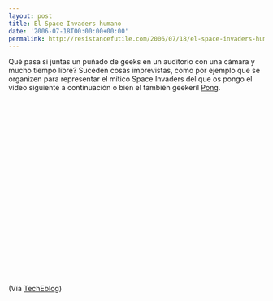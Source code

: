 ```yaml
---
layout: post
title: El Space Invaders humano
date: '2006-07-18T00:00:00+00:00'
permalink: http://resistancefutile.com/2006/07/18/el-space-invaders-humano/
---
```

Qué pasa si juntas un puñado de geeks en un auditorio con una cámara y mucho tiempo libre? Suceden cosas imprevistas, como por ejemplo que se organizen para representar el  mítico Space Invaders del que os pongo el vídeo siguiente a continuación o bien el también geekeril <a href="http://www.youtube.com/watch?v=xVUdvGA0I2w">Pong</a>.

<object width="425" height="350"><param name="movie" value="http://www.youtube.com/v/Dvvc-HWMkOU"></param><embed src="http://www.youtube.com/v/Dvvc-HWMkOU" type="application/x-shockwave-flash" width="425" height="350"></embed></object>

(Vía <a href="http://www.techeblog.com/index.php/tech-gadget/video-human-space-invaderspong">TechEblog</a>)
